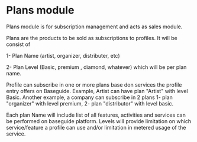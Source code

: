 # **Plans module**

Plans module is for subscription management and acts as sales module.

Plans are the products to be sold as subscriptions to profiles. It will be consist of

1- Plan Name (artist, organizer, distributer, etc)

2- Plan Level (Basic, premium , diamond, whatever) which will be per plan name.

Profile can subscribe in one or more plans base don services the profile entry offers on Baseguide. Example, Artist can have plan "Artist" with level Basic. Another example, a company can subscribe in 2 plans 1- plan "organizer" with level premium, 2- plan "distributor" with level basic.

Each plan Name will include list of all features, activities and services can be performed on baseguide platform. Levels will provide limitation on which service/feature a profile can use and/or limitation in metered usage of the service.
